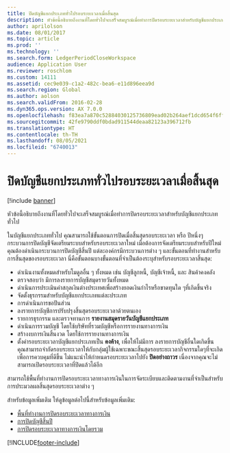 ```yaml
---
title: ปิดบัญชีแยกประเภททั่วไปรอบระยะเวลาเมื่อสิ้นสุด
description: หัวข้อนี้อธิบายถึงงานที่โดยทั่วไปจะเสร็จสมบูรณ์เมื่อทำการปิดรอบระยะเวลาสำหรับบัญชีแยกประเภททั่วไป
author: aprilolson
ms.date: 08/01/2017
ms.topic: article
ms.prod: ''
ms.technology: ''
ms.search.form: LedgerPeriodCloseWorkspace
audience: Application User
ms.reviewer: roschlom
ms.custom: 14111
ms.assetid: cec9e039-c1a2-482c-bea6-e11d896eea9d
ms.search.region: Global
ms.author: aolson
ms.search.validFrom: 2016-02-28
ms.dyn365.ops.version: AX 7.0.0
ms.openlocfilehash: f83ea7a870c52884030125736809ead02b264aef1dcd654f6ff94dab0fbb2004
ms.sourcegitcommit: 42fe9790ddf0bdad911544deaa82123a396712fb
ms.translationtype: HT
ms.contentlocale: th-TH
ms.lasthandoff: 08/05/2021
ms.locfileid: "6740013"
---
```

# <a name="close-the-general-ledger-at-period-end"></a>ปิดบัญชีแยกประเภททั่วไปรอบระยะเวลาเมื่อสิ้นสุด

[!include [banner](../includes/banner.md)]

หัวข้อนี้อธิบายถึงงานที่โดยทั่วไปจะเสร็จสมบูรณ์เมื่อทำการปิดรอบระยะเวลาสำหรับบัญชีแยกประเภททั่วไป 

ในบัญชีแยกประเภททั่วไป คุณสามารถใช้ขั้นตอนการปิดเมื่อสิ้นสุดรอบระยะเวลา หรือ ปีหนึ่งๆ กระบวนการปิดบัญชีจัดเตรียมระบบสำหรับรอบระยะเวลาใหม่ เมื่อต้องการจัดเตรียมระบบสำหรับปีใหม่ คุณต้องดำเนินกระบวนการปิดบัญชีสิ้นปี แต่ละองค์กรมีกระบวนการต่าง ๆ และขั้นตอนที่ทำงานสำหรับการสิ้นสุดของรอบระยะเวลา นี่คือขั้นตอนบางขั้นตอนที่จำเป็นต้องระบุสำหรับรอบระยะเวลาสิ้นสุด:

-   ดำเนินงานทั้งหมดสำหรับโมดูลอื่น ๆ ทั้งหมด เช่น บัญชีลูกหนี้, บัญชีเจ้าหนี้, และ สินค้าคงคลัง
-   ตรวจสอบว่า มีการลงรายการบัญชีสมุดรายวันทั้งหมด
-   ดำเนินการประเมินค่าสกุลเงินต่างประเทศเพื่อสร้างยอดเงินกำไรหรือขาดทุนใด ๆที่เกิดขึ้นจริง
-   จัดตั้งธุรกรรมสำหรับบัญชีแยกประเภทแต่ละประเภท
-   การดำเนินการขอปันส่วน
-   ลงรายการบัญชีการปรับปรุงสิ้นสุดรอบระยะเวลาด้วยตนเอง
-   รายการธุรกรรม และตรวจทานการ **รายงานสมุดรายวันบัญชีแยกประเภท**
-   ดำเนินการรวมบัญชี โดยใช้บริษัทที่รวมบัญชีหรือการรายงานทางการเงิน
-   สร้างงบการเงินสิ้นงวด โดยใช้การรายงานทางการเงิน
-   ตั้งค่ารอบระยะเวลาบัญชีแยกประเภทเป็น **คงค้าง**, เพื่อให้ไม่มีการ ลงรายการบัญชีอื่นใดเกิดขึ้น คุณสามารถจำกัดรอบระยะเวลาให้กับกลุ่มผู้ใช้เฉพาะขณะสิ้นสุดรอบระยะเวลากิจกรรมใดๆที่จะเกิด เพื่อการควบคุมที่ดีขึ้น ไม่แนะนำให้กำหนดรอบระยะเวลาไปยัง **ปิดอย่างถาวร** เนื่องจากคุณจะไม่สามารถเปิดรอบระยะเวลาที่ปิดแล้วได้อีก

สามารถใช้พื้นที่ทำงานการปิดรอบระยะเวลาทางการเงินในการจัดระเบียบและติดตามงานที่จำเป็นสำหรับการประมวลผลสิ้นสุดรอบระยะเวลาต่าง ๆ 


สำหรับข้อมูลเพิ่มเติม ให้ดูข้อมูลต่อไปนี้สำหรับข้อมูลเพิ่มเติม:
- [พื้นที่ทำงานการปิดรอบระยะเวลาทางการเงิน](financial-period-close-workspace.md) 
- [การปิดบัญชีสิ้นปี](Year-end-close.md)  
- [การปิดรอบระยะเวลาทางการเงินโดยรวม](tasks/mass-financial-period-close.md)






[!INCLUDE[footer-include](../../includes/footer-banner.md)]